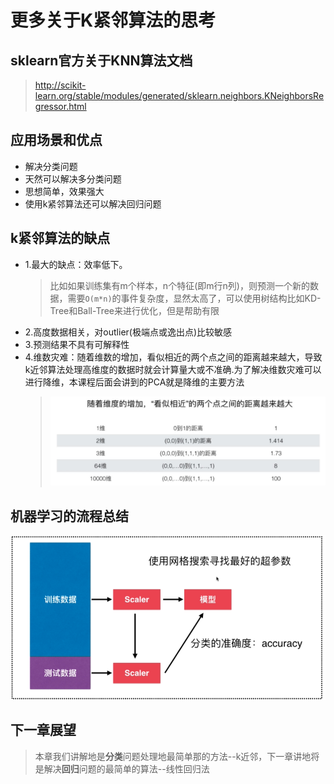 # 更多关于K紧邻算法的思考

## sklearn官方关于KNN算法文档 

> http://scikit-learn.org/stable/modules/generated/sklearn.neighbors.KNeighborsRegressor.html

## 应用场景和优点

+ 解决分类问题
+ 天然可以解决多分类问题
+ 思想简单，效果强大
+ 使用k紧邻算法还可以解决回归问题

## k紧邻算法的缺点

+ 1.最大的缺点：效率低下。
  > 比如如果训练集有m个样本，n个特征(即m行n列)，则预测一个新的数据，需要`O(m*n)`的事件复杂度，显然太高了，可以使用树结构比如KD-Tree和Ball-Tree来进行优化，但是帮助有限
+ 2.高度数据相关，对outlier(极端点或逸出点)比较敏感
+ 3.预测结果不具有可解释性
+ 4.维数灾难：随着维数的增加，看似相近的两个点之间的距离越来越大，导致k近邻算法处理高维度的数据时就会计算量大或不准确.为了解决维数灾难可以进行降维，本课程后面会讲到的PCA就是降维的主要方法
  > ![kNN算法的维数灾难](images/kNN的维数灾难.png)
 
## 机器学习的流程总结

![机器学习的流程总结](images/机器学习的流程总结.png)

## 下一章展望

> 本章我们讲解地是**分类**问题处理地最简单那的方法--k近邻，下一章讲地将是解决**回归**问题的最简单的算法--线性回归法